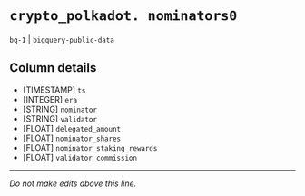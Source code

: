 # `crypto_polkadot. nominators0`
`bq-1` | `bigquery-public-data`

## Column details
* [TIMESTAMP] `ts`
* [INTEGER]   `era`
* [STRING]    `nominator`
* [STRING]    `validator`
* [FLOAT]     `delegated_amount`
* [FLOAT]     `nominator_shares`
* [FLOAT]     `nominator_staking_rewards`
* [FLOAT]     `validator_commission`

-------------------------------------------------------------------------------
*Do not make edits above this line.*

